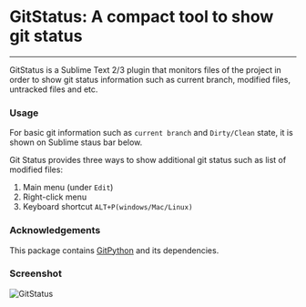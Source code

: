 # GitStatus: A compact tool to show git status
***

GitStatus is a Sublime Text 2/3 plugin that monitors files of the project in order to show git status information such as current branch, modified files, untracked files and etc.

### Usage

For basic git information such as `current branch` and `Dirty/Clean` state, it is shown on Sublime staus bar below.

Git Status provides three ways to show additional git status such as list of modified files:
  1. Main menu (under `Edit`)
  2. Right-click menu
  3. Keyboard shortcut `ALT+P(windows/Mac/Linux)`

### Acknowledgements

This package contains [GitPython](https://github.com/gitpython-developers/GitPython) and its dependencies.

### Screenshot
![GitStatus](https://github.com/deanwang539/GitStatus/blob/master/img/gitstatus.png?raw=true)
